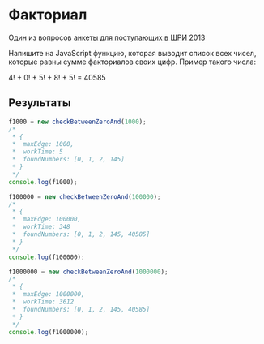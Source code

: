 # Факториал

Один из вопросов [анкеты для поступающих в ШРИ 2013](http://company.yandex.ru/job/vacancies/shri_2013.xml)

Напишите на JavaScript функцию, которая выводит список всех чисел, которые равны сумме факториалов своих цифр. Пример такого числа:

  4! + 0! + 5! + 8! + 5! = 40585

## Результаты

```javascript
f1000 = new checkBetweenZeroAnd(1000);
/*
 * {
 * 	maxEdge: 1000,
 *  workTime: 5
 *  foundNumbers: [0, 1, 2, 145]
 * }	
 */
console.log(f1000);

f100000 = new checkBetweenZeroAnd(100000);
/*
 * {
 * 	maxEdge: 100000,
 *  workTime: 348
 *  foundNumbers: [0, 1, 2, 145, 40585]
 * }	
 */
console.log(f100000);

f1000000 = new checkBetweenZeroAnd(1000000);
/*
 * {
 * 	maxEdge: 1000000,
 *  workTime: 3612
 *  foundNumbers: [0, 1, 2, 145, 40585]
 * }	
 */
console.log(f1000000);
 ```